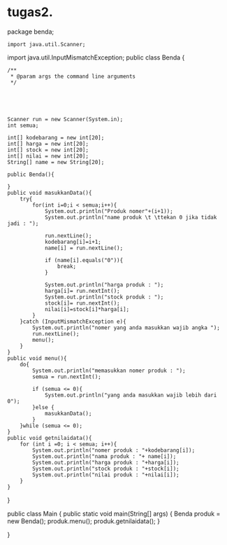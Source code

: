 # tugas2.
package benda;


    import java.util.Scanner;
import java.util.InputMismatchException;
public class Benda {

    /**
     * @param args the command line arguments
     */
   


   

    Scanner run = new Scanner(System.in);
    int semua;

    int[] kodebarang = new int[20];
    int[] harga = new int[20];
    int[] stock = new int[20];
    int[] nilai = new int[20];
    String[] name = new String[20];

    public Benda(){

    }
    public void masukkanData(){
        try{
            for(int i=0;i < semua;i++){
                System.out.println("Produk nomer"+(i+1));
                System.out.println("name produk \t \ttekan 0 jika tidak jadi : ");

                run.nextLine();
                kodebarang[i]=i+1;
                name[i] = run.nextLine();

                if (name[i].equals("0")){
                    break;
                }

                System.out.println("harga produk : ");
                harga[i]= run.nextInt();
                System.out.println("stock produk : ");
                stock[i]= run.nextInt();
                nilai[i]=stock[i]*harga[i];
            }
        }catch (InputMismatchException e){
            System.out.println("nomer yang anda masukkan wajib angka ");
            run.nextLine();
            menu();
        }
    }
    public void menu(){
        do{
            System.out.println("memasukkan nomer produk : ");
            semua = run.nextInt();

            if (semua <= 0){
                System.out.println("yang anda masukkan wajib lebih dari 0");
            }else {
                masukkanData();
            }
        }while (semua <= 0);
    }
    public void getnilaidata(){
        for (int i =0; i < semua; i++){
            System.out.println("nomer produk : "+kodebarang[i]);
            System.out.println("nama produk : "+ name[i]);
            System.out.println("harga produk : "+harga[i]);
            System.out.println("stock produk : "+stock[i]);
            System.out.println("nilai produk : "+nilai[i]);
        }
    }

}
    
    
    
    
    
    
    
   
public class Main {
    public static void main(String[] args) {
        Benda produk = new Benda();
        produk.menu();
        produk.getnilaidata();
    }
     
}
    
    
    
